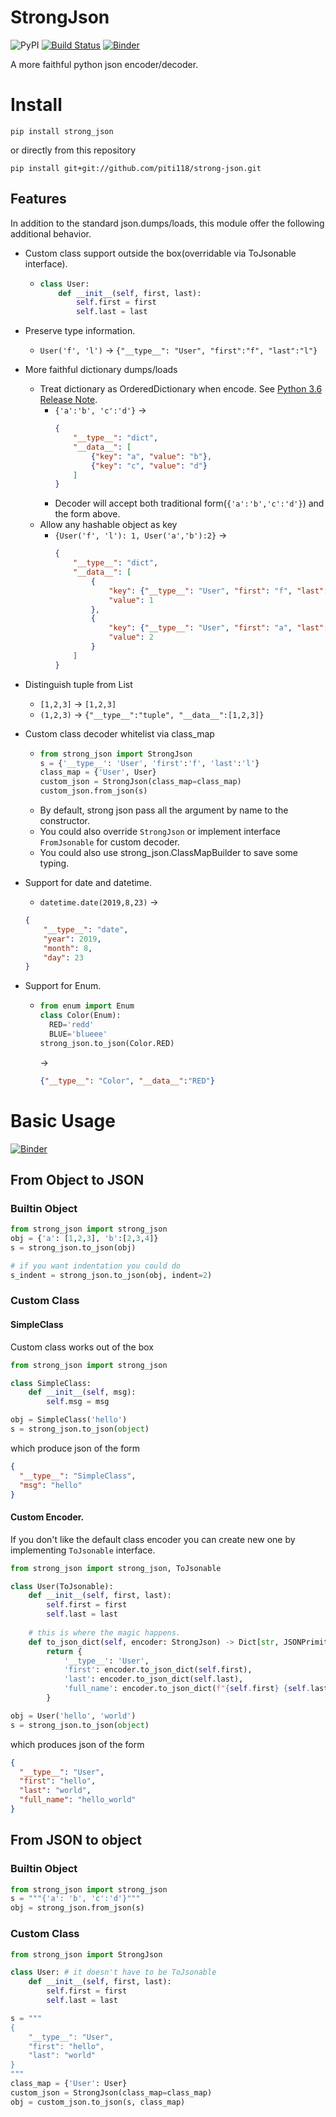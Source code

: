 # StrongJson
![PyPI](https://img.shields.io/pypi/v/strong_json)
[![Build Status](https://travis-ci.com/piti118/strong-json.svg?branch=master)](https://travis-ci.org/piti118/strong-json)
[![Binder](https://mybinder.org/badge_logo.svg)](https://mybinder.org/v2/gh/piti118/strong_json_notebook/master)


A more faithful python json encoder/decoder.

# Install

```
pip install strong_json
```
or directly from this repository
```
pip install git+git://github.com/piti118/strong-json.git
```

## Features
In addition to the standard json.dumps/loads, this module offer the following additional behavior.

- Custom class support outside the box(overridable via ToJsonable interface).
    - ```python
      class User:
          def __init__(self, first, last):
              self.first = first
              self.last = last
      ```
- Preserve type information.
    - ```User('f', 'l')``` -> ```{"__type__": "User", "first":"f", "last":"l"}```
    
    
- More faithful dictionary dumps/loads
    - Treat dictionary as OrderedDictionary when encode. See [Python 3.6 Release Note](https://docs.python.org/3/whatsnew/3.6.html#new-dict-implementation).
        - ```{'a':'b', 'c':'d'}``` ->
            ```json
            {
                "__type__": "dict",
                "__data__": [
                    {"key": "a", "value": "b"},
                    {"key": "c", "value": "d"}
                ]
            }
            ```
        - Decoder will accept both traditional form(```{'a':'b','c':'d'}```) and the form above.
    - Allow any hashable object as key
        - ```{User('f', 'l'): 1, User('a','b'):2}``` ->
            ```json
            {
                "__type__": "dict",
                "__data__": [
                    {
                        "key": {"__type__": "User", "first": "f", "last":"l"}, 
                        "value": 1
                    },
                    {
                        "key": {"__type__": "User", "first": "a", "last":"b"}, 
                        "value": 2
                    }
                ]
            }        
            ```
- Distinguish tuple from List
    - ```[1,2,3]``` -> ```[1,2,3]```
    - ```(1,2,3)``` -> ```{"__type__":"tuple", "__data__":[1,2,3]}```
    
- Custom class decoder whitelist via class_map
    - ```python
      from strong_json import StrongJson
      s = {'__type__': 'User', 'first':'f', 'last':'l'}
      class_map = {'User', User}
      custom_json = StrongJson(class_map=class_map)
      custom_json.from_json(s)
      ```
    - By default, strong json pass all the argument by name to the constructor.
    - You could also override ```StrongJson``` or implement interface ```FromJsonable``` for custom decoder.
    - You could also use strong_json.ClassMapBuilder to save some typing.
- Support for date and datetime.
    - ```datetime.date(2019,8,23)``` -> 
    ```json
    {
        "__type__": "date", 
        "year": 2019, 
        "month": 8, 
        "day": 23
    }
    ```
- Support for Enum.
    - ```python
      from enum import Enum
      class Color(Enum):
        RED='redd'
        BLUE='blueee'
      strong_json.to_json(Color.RED)
      ``` 
      ->
      ```json
      {"__type__": "Color", "__data__":"RED"}
      ```
      
# Basic Usage
[![Binder](https://mybinder.org/badge_logo.svg)](https://mybinder.org/v2/gh/piti118/strong_json_notebook/master)



## From Object to JSON
### Builtin Object
```python
from strong_json import strong_json
obj = {'a': [1,2,3], 'b':[2,3,4]}
s = strong_json.to_json(obj)

# if you want indentation you could do
s_indent = strong_json.to_json(obj, indent=2)
```
### Custom Class

#### SimpleClass
Custom class works out of the box 
```python
from strong_json import strong_json

class SimpleClass:
    def __init__(self, msg):
        self.msg = msg

obj = SimpleClass('hello')
s = strong_json.to_json(object)
```
which produce json of the form
```json
{
  "__type__": "SimpleClass",
  "msg": "hello"
}
```

#### Custom Encoder.
If you don't like the default class encoder you can create new one by implementing ```ToJsonable``` interface.
```python
from strong_json import strong_json, ToJsonable

class User(ToJsonable):
    def __init__(self, first, last):
        self.first = first
        self.last = last
        
    # this is where the magic happens.
    def to_json_dict(self, encoder: StrongJson) -> Dict[str, JSONPrimitive]:
        return {
            '__type__': 'User',
            'first': encoder.to_json_dict(self.first),
            'last': encoder.to_json_dict(self.last),
            'full_name': encoder.to_json_dict(f"{self.first} {self.last}")
        }

obj = User('hello', 'world')
s = strong_json.to_json(object)
```
which produces json of the form
```json
{
  "__type__": "User",
  "first": "hello",
  "last": "world",
  "full_name": "hello_world"
}
```

## From JSON to object

### Builtin Object
```python
from strong_json import strong_json
s = """{'a': 'b', 'c':'d'}"""
obj = strong_json.from_json(s)
````

### Custom Class
```python
from strong_json import StrongJson

class User: # it doesn't have to be ToJsonable
    def __init__(self, first, last):
        self.first = first
        self.last = last

s = """
{
    "__type__": "User",
    "first": "hello",
    "last": "world"
}
"""
class_map = {'User': User}
custom_json = StrongJson(class_map=class_map)
obj = custom_json.to_json(s, class_map)
```
